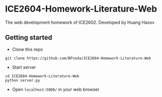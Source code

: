 # ICE2604-Homework-Literature-Web
The web development homework of ICE2602.
Developed by Huang Haoxv
## Getting started
- Clone this repo
``` shell
git clone https://github.com/BPsoda/ICE2604-Homework-Literature-Web
```
- Start server
```shell
cd ICE2604-Homework-Literature-Web
python server.py
```
- Open `localhost:5000/` in your web browser
